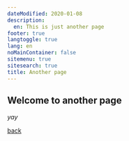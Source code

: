 ```yaml
---
dateModified: 2020-01-08
description: 
  en: This is just another page
footer: true
langtoggle: true
lang: en
noMainContainer: false
sitemenu: true
sitesearch: true
title: Another page
---
```


## Welcome to another page

_yay_

[back](./index.html)
